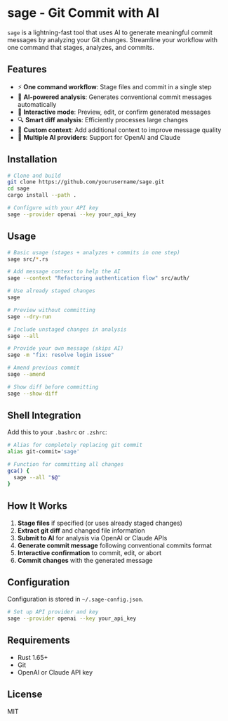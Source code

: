 # sage - Git Commit with AI

`sage` is a lightning-fast tool that uses AI to generate meaningful commit messages by analyzing your Git changes. Streamline your workflow with one command that stages, analyzes, and commits.

## Features

- ⚡ **One command workflow**: Stage files and commit in a single step
- 🧠 **AI-powered analysis**: Generates conventional commit messages automatically
- 🔄 **Interactive mode**: Preview, edit, or confirm generated messages
- 🔍 **Smart diff analysis**: Efficiently processes large changes
- 📝 **Custom context**: Add additional context to improve message quality
- 🚀 **Multiple AI providers**: Support for OpenAI and Claude

## Installation

```bash
# Clone and build
git clone https://github.com/yourusername/sage.git
cd sage
cargo install --path .

# Configure with your API key
sage --provider openai --key your_api_key
```

## Usage

```bash
# Basic usage (stages + analyzes + commits in one step)
sage src/*.rs

# Add message context to help the AI
sage --context "Refactoring authentication flow" src/auth/

# Use already staged changes
sage

# Preview without committing
sage --dry-run

# Include unstaged changes in analysis
sage --all

# Provide your own message (skips AI)
sage -m "fix: resolve login issue"

# Amend previous commit
sage --amend

# Show diff before committing
sage --show-diff
```

## Shell Integration

Add this to your `.bashrc` or `.zshrc`:

```bash
# Alias for completely replacing git commit
alias git-commit='sage'

# Function for committing all changes
gca() {
  sage --all "$@"
}
```

## How It Works

1. **Stage files** if specified (or uses already staged changes)
2. **Extract git diff** and changed file information
3. **Submit to AI** for analysis via OpenAI or Claude APIs
4. **Generate commit message** following conventional commits format
5. **Interactive confirmation** to commit, edit, or abort
6. **Commit changes** with the generated message

## Configuration

Configuration is stored in `~/.sage-config.json`.

```bash
# Set up API provider and key
sage --provider openai --key your_api_key
```

## Requirements

- Rust 1.65+
- Git
- OpenAI or Claude API key

## License

MIT